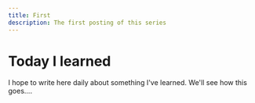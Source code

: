 ```yaml
---
title: First
description: The first posting of this series
---
```


# Today I learned

I hope to write here daily about something I've learned. We'll see how this goes....

